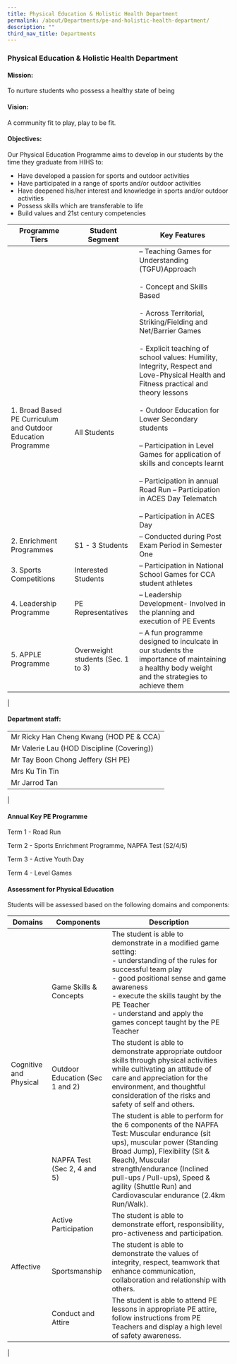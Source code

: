 ```yaml
---
title: Physical Education & Holistic Health Department
permalink: /about/Departments/pe-and-holistic-health-department/
description: ""
third_nav_title: Departments
---
```

### **Physical Education & Holistic Health Department**

#### **Mission:**
To nurture students who possess a healthy state of being

#### **Vision:**
A community fit to play, play to be fit.

#### **Objectives:**
Our Physical Education Programme aims to develop in our students by the time they graduate from HIHS to:

* Have developed a passion for sports and outdoor activities
* Have participated in a range of sports and/or outdoor activities
* Have deepened his/her interest and knowledge in sports and/or outdoor activities
* Possess skills which are transferable to life
* Build values and 21st century competencies

| Programme Tiers | Student Segment | Key Features |
|---|---|---|
| <br><br><br><br><br><br><br><br><br>1. Broad Based PE Curriculum and Outdoor Education Programme  |<br><br><br><br><br><br><br><br><br><br> All Students | – Teaching Games for Understanding (TGFU)Approach<br><br>- Concept and Skills Based<br><br>- Across Territorial, Striking/Fielding and Net/Barrier Games<br><br>- Explicit teaching of school values: Humility, Integrity, Respect and Love-Physical Health and Fitness practical and theory lessons<br><br>- Outdoor Education for Lower Secondary students <br><br>– Participation in Level Games for application of  skills and concepts learnt <br><br>– Participation in annual Road Run – Participation in ACES Day Telematch <br><br>– Participation in ACES Day |
| 2. Enrichment Programmes | S1 - 3 Students | – Conducted during Post Exam Period in Semester        One |
| 3. Sports Competitions | Interested Students | – Participation in National School Games for CCA          student athletes |
| 4. Leadership Programme | PE Representatives | – Leadership Development- Involved in the                      planning and execution of PE Events |
| 5. APPLE Programme | Overweight students (Sec. 1 to 3) | – A fun programme designed to inculcate in our students the importance of maintaining a healthy body weight and the strategies to achieve them  |
| 

#### **Department staff:**

|  |
|---|
| Mr Ricky Han Cheng Kwang (HOD PE & CCA) |
| Mr Valerie Lau (HOD Discipline (Covering)) |
| Mr Tay Boon Chong Jeffery (SH PE) |
| Mrs Ku Tin Tin |
| Mr Jarrod Tan |
|

#### **Annual Key PE Programme**

Term 1 - Road Run

Term 2 - Sports Enrichment Programme, NAPFA Test (S2/4/5)

Term 3 - Active Youth Day

Term 4 - Level Games

#### **Assessment for Physical Education**

Students will be assessed based on the following domains and components:

| Domains | Components | Description |
|---|---|---|
|  |<br><br> Game Skills & Concepts | The student is able to demonstrate in a modified game setting: <br>- understanding of the rules for successful team play <br>- good positional sense and game awareness <br>- execute the skills taught by the PE Teacher <br>- understand and apply the games concept taught by the PE Teacher |
| Cognitive and Physical | <br>Outdoor Education (Sec 1 and 2) | The student is able to demonstrate appropriate outdoor skills through physical activities while cultivating an attitude of care and appreciation for the environment, and thoughtful consideration of the risks and safety of self and others. |
|  | <br><br>NAPFA Test (Sec 2, 4 and 5) | The student is able to perform for the 6 components of the NAPFA Test: Muscular endurance (sit ups), muscular power (Standing Broad Jump), Flexibility (Sit & Reach), Muscular strength/endurance (Inclined pull-ups / Pull-ups), Speed & agility (Shuttle Run) and Cardiovascular endurance (2.4km Run/Walk). |
|  | Active Participation | The student is able to demonstrate effort, responsibility, pro-activeness and participation. |
| Affective | <br>Sportsmanship | The student is able to demonstrate the values of integrity, respect, teamwork that enhance communication, collaboration and relationship with others. |
|  | Conduct and Attire | The student is able to attend PE lessons in appropriate PE attire, follow instructions from PE Teachers and display a high level of safety awareness. |
|


